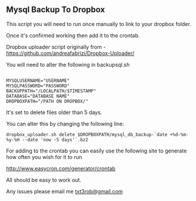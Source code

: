 Mysql Backup To Dropbox
-----------------------


This script you will need to run once manually to link to your dropbox folder.

Once it's confirmed working then add it to the crontab.


Dropbox uploader script originally from - https://github.com/andreafabrizi/Dropbox-Uploader/



You will need to alter the following in backupsql.sh

``````````

MYSQLUSERNAME="USERNAME"
MYSQLPASSWORD="PASSWORD"
BACKUPPATH="/LOCALPATH/$TIMESTAMP"
DATABASE="DATABASE NAME"
DROPBOXPATH="/PATH ON DROPBOX/"

````````````

It's set to delete files older than 5 days.

You can alter this by changing the following line:

````````````````````
dropbox_uploader.sh delete $DROPBOXPATH/mysql_db_backup-`date +%d-%m-%y-%H --date 'now -5 days'`.bz2
````````````````````

For adding to the crontab you can easily use the following site to generate how often you wish for it to run

http://www.easycron.com/generator/crontab

All should be easy to work out.

Any issues please email me txt3rob@gmail.com
